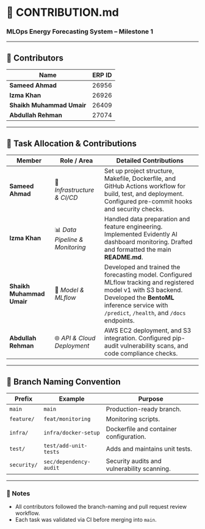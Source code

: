 # 🧩 CONTRIBUTION.md  
### MLOps Energy Forecasting System – Milestone 1  
---

## 👥 Contributors

| Name | ERP ID |
|------|---------|
| **Sameed Ahmad** | 26956 |
| **Izma Khan** | 26926 |
| **Shaikh Muhammad Umair** | 26409 |
| **Abdullah Rehman** | 27074 |


---

## 🧠 Task Allocation & Contributions

| Member | Role / Area | Detailed Contributions |
|---------|--------------|------------------------|
| **Sameed Ahmad** | 🧱 *Infrastructure & CI/CD* | Set up project structure, Makefile, Dockerfile, and GitHub Actions workflow for build, test, and deployment. Configured pre-commit hooks and security checks. |
| **Izma Khan** | 📊 *Data Pipeline & Monitoring* | Handled data preparation and feature engineering. Implemented Evidently AI dashboard monitoring. Drafted and formatted the main **README.md**. |
| **Shaikh Muhammad Umair** | 🤖 *Model & MLflow* | Developed and trained the forecasting model. Configured MLflow tracking and registered model v1 with S3 backend. Developed the **BentoML** inference service with `/predict`, `/health`, and `/docs` endpoints. |
| **Abdullah Rehman** | 🌐 *API & Cloud Deployment* | AWS EC2 deployment, and S3 integration. Configured pip-audit vulnerability scans, and code compliance checks. |


---

## 🌿 Branch Naming Convention

| Prefix | Example | Purpose |
|---------|----------|----------|
| `main` | `main`| Production-ready branch.
| `feature/` | `feat/monitoring` | Monitoring scripts. |
| `infra/` | `infra/docker-setup` | Dockerfile and container configuration. |
| `test/` | `test/add-unit-tests` | Adds and maintains unit tests. |
| `security/` | `sec/dependency-audit` | Security audits and vulnerability scanning.|
---

### 🧾 Notes
- All contributors followed the branch-naming and pull request review workflow.  
- Each task was validated via CI before merging into `main`.  

